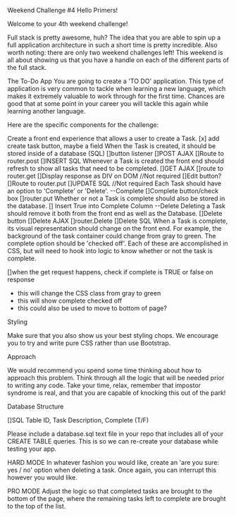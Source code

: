 Weekend Challenge #4
Hello Primers!

Welcome to your 4th weekend challenge!

Full stack is pretty awesome, huh? The idea that you are able to spin up a full application architecture in such a short time is pretty incredible. Also worth noting: there are only two weekend challenges left! This weekend is all about showing us that you have a handle on each of the different parts of the full stack.

The To-Do App
You are going to create a 'TO DO' application. This type of application is very common to tackle when learning a new language, which makes it extremely valuable to work through for the first time. Chances are good that at some point in your career you will tackle this again while learning another language.

Here are the specific components for the challenge:

Create a front end experience that allows a user to create a Task.
  [x] add create task button, maybe a field
When the Task is created, it should be stored inside of a database (SQL)
  []button listener
  []POST AJAX
  []Route to router.post
  []INSERT SQL
Whenever a Task is created the front end should refresh to show all tasks that need to be completed.
  []GET AJAX
  []route to router.get
  []Display response as DIV on DOM
  //Not required
  []Edit button?
  []Route to router.put
  []UPDATE SQL
  //Not required
Each Task should have an option to 'Complete' or 'Delete'.
  --Complete
  []Complete button/check box
  []router.put
  Whether or not a Task is complete should also be stored in the database.
  [] Insert True into Complete Column
  --Delete Deleting a Task should remove it both from the front end as well as the Database.
  []Delete button
  []Delete AJAX
  []router.Delete
  []Delete SQL
When a Task is complete, its visual representation should change on the front end. For example, the background of the task container could change from gray to green. The complete option should be 'checked off'. Each of these are accomplished in CSS, but will need to hook into logic to know whether or not the task is complete.

[]when the get request happens, check if complete is TRUE or false on response
  - this will change the CSS class from gray to green
  - this will show complete checked off
  - this could also be used to move to bottom of page?



Styling

Make sure that you also show us your best styling chops. We encourage you to try and write pure CSS rather than use Bootstrap.

Approach

We would recommend you spend some time thinking about how to approach this problem. Think through all the logic that will be needed prior to writing any code. Take your time, relax, remember that impostor syndrome is real, and that you are capable of knocking this out of the park!

Database Structure

[]SQL Table ID, Task Description, Complete (T/F)

Please include a database.sql text file in your repo that includes all of your CREATE TABLE queries. This is so we can re-create your database while testing your app.

HARD MODE
In whatever fashion you would like, create an 'are you sure: yes / no' option when deleting a task. Once again, you can interrupt this however you would like.

PRO MODE
Adjust the logic so that completed tasks are brought to the bottom of the page, where the remaining tasks left to complete are brought to the top of the list.

